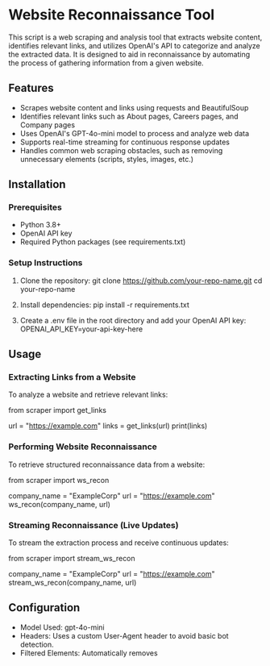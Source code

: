 # Website Reconnaissance Tool

This script is a web scraping and analysis tool that extracts website content, identifies relevant links, and utilizes OpenAI's API to categorize and analyze the extracted data. It is designed to aid in reconnaissance by automating the process of gathering information from a given website.

## Features

- Scrapes website content and links using requests and BeautifulSoup
- Identifies relevant links such as About pages, Careers pages, and Company pages
- Uses OpenAI's GPT-4o-mini model to process and analyze web data
- Supports real-time streaming for continuous response updates
- Handles common web scraping obstacles, such as removing unnecessary elements (scripts, styles, images, etc.)

## Installation

### Prerequisites

- Python 3.8+
- OpenAI API key
- Required Python packages (see requirements.txt)

### Setup Instructions

1. Clone the repository:
   git clone https://github.com/your-repo-name.git
   cd your-repo-name

2. Install dependencies:
   pip install -r requirements.txt

3. Create a .env file in the root directory and add your OpenAI API key:
   OPENAI_API_KEY=your-api-key-here

## Usage

### Extracting Links from a Website

To analyze a website and retrieve relevant links:

from scraper import get_links

url = "https://example.com"
links = get_links(url)
print(links)

### Performing Website Reconnaissance

To retrieve structured reconnaissance data from a website:

from scraper import ws_recon

company_name = "ExampleCorp"
url = "https://example.com"
ws_recon(company_name, url)

### Streaming Reconnaissance (Live Updates)

To stream the extraction process and receive continuous updates:

from scraper import stream_ws_recon

company_name = "ExampleCorp"
url = "https://example.com"
stream_ws_recon(company_name, url)

## Configuration

- Model Used: gpt-4o-mini
- Headers: Uses a custom User-Agent header to avoid basic bot detection.
- Filtered Elements: Automatically removes <script>, <style>, <img>, and <input> tags to extract clean text.

## Notes

- Ensure your OpenAI API key is valid and properly set in the .env file.
- This tool is intended for legal and ethical reconnaissance only. Always adhere to a website's robots.txt policy.
- Avoid scraping websites that explicitly prohibit automated access in their terms of service.
